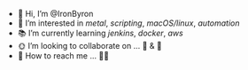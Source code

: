 - 🤘 Hi, I’m @IronByron
- 🐐 I’m interested in *metal*, *scripting*, *macOS/linux*, *automation*
- 📚 I’m currently learning *jenkins*, *docker*, *aws*
- 🌞 I’m looking to collaborate on ... 🌮 & 🍩
- 🫵 How to reach me ... 🤷‍♂️

<!---
IronByron/IronByron is a ✨ special ✨ repository because its `README.md` (this file) appears on your GitHub profile.
You can click the Preview link to take a look at your changes.
--->
